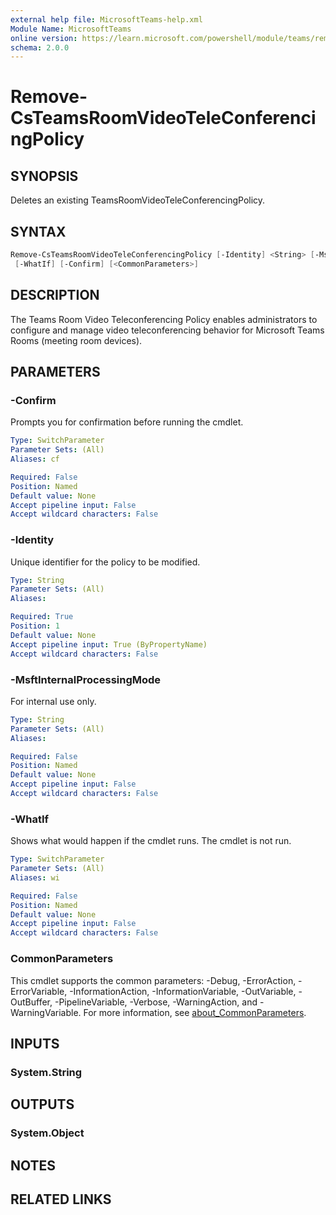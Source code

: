 ```yaml
---
external help file: MicrosoftTeams-help.xml
Module Name: MicrosoftTeams
online version: https://learn.microsoft.com/powershell/module/teams/remove-csteamsroomvideoteleconferencingpolicy
schema: 2.0.0
---
```


# Remove-CsTeamsRoomVideoTeleConferencingPolicy

## SYNOPSIS

Deletes an existing TeamsRoomVideoTeleConferencingPolicy.

## SYNTAX

```powershell
Remove-CsTeamsRoomVideoTeleConferencingPolicy [-Identity] <String> [-MsftInternalProcessingMode <String>]
 [-WhatIf] [-Confirm] [<CommonParameters>]
```

## DESCRIPTION

The Teams Room Video Teleconferencing Policy enables administrators to configure and manage video teleconferencing behavior for Microsoft Teams Rooms (meeting room devices).

## PARAMETERS

### -Confirm

Prompts you for confirmation before running the cmdlet.

```yaml
Type: SwitchParameter
Parameter Sets: (All)
Aliases: cf

Required: False
Position: Named
Default value: None
Accept pipeline input: False
Accept wildcard characters: False
```

### -Identity

Unique identifier for the policy to be modified.

```yaml
Type: String
Parameter Sets: (All)
Aliases:

Required: True
Position: 1
Default value: None
Accept pipeline input: True (ByPropertyName)
Accept wildcard characters: False
```

### -MsftInternalProcessingMode

For internal use only.

```yaml
Type: String
Parameter Sets: (All)
Aliases:

Required: False
Position: Named
Default value: None
Accept pipeline input: False
Accept wildcard characters: False
```

### -WhatIf

Shows what would happen if the cmdlet runs.
The cmdlet is not run.

```yaml
Type: SwitchParameter
Parameter Sets: (All)
Aliases: wi

Required: False
Position: Named
Default value: None
Accept pipeline input: False
Accept wildcard characters: False
```

### CommonParameters

This cmdlet supports the common parameters: -Debug, -ErrorAction, -ErrorVariable, -InformationAction, -InformationVariable, -OutVariable, -OutBuffer, -PipelineVariable, -Verbose, -WarningAction, and -WarningVariable. For more information, see [about_CommonParameters](http://go.microsoft.com/fwlink/?LinkID=113216).

## INPUTS

### System.String

## OUTPUTS

### System.Object

## NOTES

## RELATED LINKS
